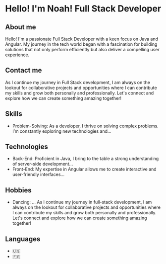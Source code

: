 # Hello! I'm Noah! Full Stack Developer
## About me
Hello! I'm a passionate Full Stack Developer with a keen focus on Java and Angular. My journey in the tech world began with a fascination for building solutions that not only perform efficiently but also deliver a compelling user experience.
## Contact me
As I continue my journey in Full Stack development, I am always on the lookout for collaborative projects and opportunities where I can contribute my skills and grow both personally and professionally. Let's connect and explore how we can create something amazing together!
## Skills
- Problem-Solving: As a developer, I thrive on solving complex problems. I’m constantly exploring new technologies and...
## Technologies
- Back-End: Proficient in Java, I bring to the table a strong understanding of server-side development...
- Front-End: My expertise in Angular allows me to create interactive and user-friendly interfaces...
## Hobbies
- Dancing: ...
As I continue my journey in full-stack development, I am always on the lookout for collaborative projects and opportunities where I can contribute my skills and grow both personally and professionally. Let's connect and explore how we can create something amazing together!
## Languages
- 🇺🇸
- 🇫🇷

